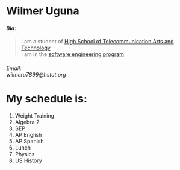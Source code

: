 # Wilmer Uguna    

#### _Bio:_
> I am a student of [High School of Telecommunication Arts and Technology](http://www.hstat.org/) <br> I am in the [software engineering program](https://hstatsep.github.io/) <br>
###### *Email:* <br> _wilmeru7899@hstat.org_ 

My schedule is:
=======

1. Weight Training  
2. Algebra 2  
3. SEP  
4. AP English  
5. AP Spanish  
6. Lunch  
7. Physics  
8. US History  